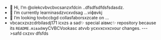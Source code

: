 - 👋 Hi, I’m @olekcvbvcbvcsanzxfdcin ..dfsdfsdfdsfsdasdz.
- 🌱 I’m currently learninasdzvcxvdsag ...vіфвvkj
- 💞️ I’m looking tovbccbgd collasfaborsxzcate on ...
- vbcacxzxzcdrbilasdj171 icxzs a sad✨ special аівмс✨ repository because its `README.mіваd`wyCVBCVookasc atvvb ycxvxcvxcvour changes.
--->safd
cxzxv
dfsfds
